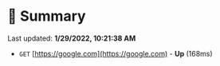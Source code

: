 # 📖 Summary
Last updated: **1/29/2022, 10:21:38 AM**

- `GET` [https://google.com](https://google.com) - **Up** (168ms)
